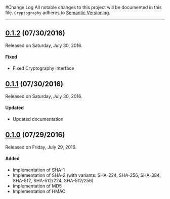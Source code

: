 #Change Log
All notable changes to this project will be documented in this file.
`Cryptography` adheres to [Semantic Versioning](http://semver.org/).

---

## [0.1.2](https://github.com/mlachmish/Cryptography/releases/tag/0.1.2) (07/30/2016)
Released on Saturday, July 30, 2016.

#### Fixed
* Fixed Cryptography interface

## [0.1.1](https://github.com/mlachmish/Cryptography/releases/tag/0.1.1) (07/30/2016)
Released on Saturday, July 30, 2016.

#### Updated
* Updated documentation

## [0.1.0](https://github.com/mlachmish/Cryptography/releases/tag/0.1.0) (07/29/2016)
Released on Friday, July 29, 2016.

#### Added
* Implementation of SHA-1
* Implementation of SHA-2 (with variants: SHA-224, SHA-256, SHA-384, SHA-512, SHA-512/224, SHA-512/256)
* Implementation of MD5
* Implementation of HMAC
